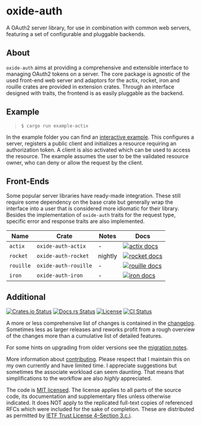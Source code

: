 # oxide-auth

A OAuth2 server library, for use in combination with common web servers,
featuring a set of configurable and pluggable backends.

## About

`oxide-auth` aims at providing a comprehensive and extensible interface to
managing OAuth2 tokens on a server. The core package is agnostic of the used
front-end web server and adaptors for the actix, rocket, iron and rouille
crates are provided in extension crates. Through an interface designed with
traits, the frontend is as easily pluggable as the backend.

## Example

> `$ cargo run example-actix`

In the example folder you can find an [interactive example]. This configures
a server, registers a public client and initializes a resource requiring an
authorization token. A client is also activated which can be used to access the
resource. The example assumes the user to be the validated resource owner, who
can deny or allow the request by the client.

## Front-Ends

Some popular server libraries have ready-made integration. These still require
some dependency on the base crate but generally wrap the interface into a user
that is considered more idiomatic for their library. Besides the implementation
of `oxide-auth` traits for the request type, specific error and response traits
are also implemented.

| Name | Crate | Notes | Docs |
|-|-|-|-|
| `actix` | `oxide-auth-actix` | - | [![actix docs](https://docs.rs/oxide-auth-actix/badge.svg)](https://docs.rs/oxide-auth-actix) |
| `rocket` | `oxide-auth-rocket` | nightly | [![rocket docs](https://docs.rs/oxide-auth-rocket/badge.svg)](https://docs.rs/oxide-auth-rocket) |
| `rouille` | `oxide-auth-rouille` | - | [![rouille docs](https://docs.rs/oxide-auth-rouille/badge.svg)](https://docs.rs/oxide-auth-rouille) |
| `iron` | `oxide-auth-iron` | - | [![iron docs](https://docs.rs/oxide-auth-iron/badge.svg)](https://docs.rs/oxide-auth-iron) |

Additional
----------
[![Crates.io Status](https://img.shields.io/crates/v/oxide-auth.svg)](https://crates.io/crates/oxide-auth)
[![Docs.rs Status](https://docs.rs/oxide-auth/badge.svg)](https://docs.rs/oxide-auth/)
[![License](https://img.shields.io/badge/license-MIT-blue.svg)](https://raw.githubusercontent.com/HeroicKatora/oxide-auth/dev-v0.4.0/docs/LICENSE)
[![CI Status](https://api.cirrus-ci.com/github/HeroicKatora/oxide-auth.svg)](https://cirrus-ci.com/github/HeroicKatora/oxide-auth)

A more or less comprehensive list of changes is contained in the
[changelog][CHANGES]. Sometimes less as larger releases and reworks profit from
a rough overview of the changes more than a cumulative list of detailed
features.

For some hints on upgrading from older versions see the [migration
notes][MIGRATION].

More information about [contributing][CONTRIBUTING]. Please respect that I
maintain this on my own currently and have limited time. I appreciate
suggestions but sometimes the associate workload can seem daunting. That means
that simplifications to the workflow are also *highly* appreciated.

The code is [MIT licensed](docs/LICENSE). The license applies to all parts of
the source code, its documentation and supplementary files unless otherwise
indicated. It does NOT apply to the replicated full-text copies of referenced
RFCs which were included for the sake of completion. These are distributed as
permitted by [IETF Trust License 4–Section 3.c.i][IETF4].

[actix]: https://crates.io/crates/actix-web
[iron]: https://crates.io/crates/iron
[rocket]: https://crates.io/crates/rocket
[rouille]: https://crates.io/crates/rouille
[interactive example]: oxide-auth-actix/examples/actix-example
[CHANGES]: Changes.md
[MIGRATION]: Migration.md
[CONTRIBUTING]: docs/CONTRIBUTING.md
[IETF4]: https://trustee.ietf.org/license-info/IETF-TLP-4.htm
